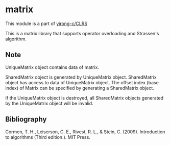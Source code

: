 # matrix

This module is a part of [yirong-c/CLRS](https://github.com/yirong-c/CLRS)

This is a matrix library that supports operator overloading and Strassen's algorithm.

## Note

UniqueMatrix object contains data of matrix.

SharedMatrix object is generated by UniqueMatrix object.
SharedMatrix object has access to data of UniqueMatrix object.
The offset index (base index) of Matrix can be specified by 
generating a SharedMatrix object.

If the UniqueMatrix object is destroyed,
all SharedMatrix objects generated by the UniqueMatrix object
will be invalid.

## Bibliography

Cormen, T. H., Leiserson, C. E., Rivest, R. L., & Stein, C. (2009). Introduction to algorithms  (Third edition.). MIT Press.
